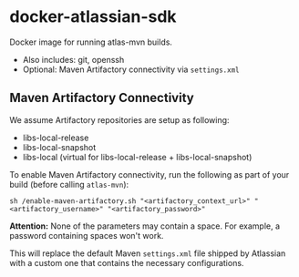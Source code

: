 # docker-atlassian-sdk
Docker image for running atlas-mvn builds.

- Also includes: git, openssh
- Optional: Maven Artifactory connectivity via `settings.xml`

## Maven Artifactory Connectivity
We assume Artifactory repositories are setup as following:
- libs-local-release
- libs-local-snapshot
- libs-local (virtual for libs-local-release + libs-local-snapshot)

To enable Maven Artifactory connectivity, run the following
as part of your build (before calling `atlas-mvn`):

```
sh /enable-maven-artifactory.sh "<artifactory_context_url>" "<artifactory_username>" "<artifactory_password>"
```

**Attention:** None of the parameters may contain a space. For example, a password
containing spaces won't work.

This will replace the default Maven `settings.xml` file shipped by Atlassian
with a custom one that contains the necessary configurations.
